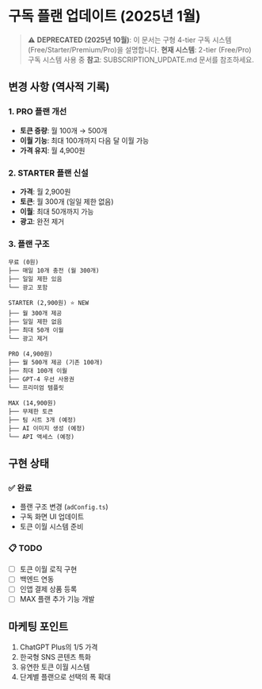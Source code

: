 # 구독 플랜 업데이트 (2025년 1월)

> ⚠️ **DEPRECATED (2025년 10월)**: 이 문서는 구형 4-tier 구독 시스템 (Free/Starter/Premium/Pro)을 설명합니다.
> **현재 시스템**: 2-tier (Free/Pro) 구독 시스템 사용 중
> **참고**: SUBSCRIPTION_UPDATE.md 문서를 참조하세요.

## 변경 사항 (역사적 기록)

### 1. PRO 플랜 개선

- **토큰 증량**: 월 100개 → 500개
- **이월 기능**: 최대 100개까지 다음 달 이월 가능
- **가격 유지**: 월 4,900원

### 2. STARTER 플랜 신설

- **가격**: 월 2,900원
- **토큰**: 월 300개 (일일 제한 없음)
- **이월**: 최대 50개까지 가능
- **광고**: 완전 제거

### 3. 플랜 구조

```
무료 (0원)
├── 매일 10개 충전 (월 300개)
├── 일일 제한 있음
└── 광고 포함

STARTER (2,900원) ⭐ NEW
├── 월 300개 제공
├── 일일 제한 없음
├── 최대 50개 이월
└── 광고 제거

PRO (4,900원)
├── 월 500개 제공 (기존 100개)
├── 최대 100개 이월
├── GPT-4 우선 사용권
└── 프리미엄 템플릿

MAX (14,900원)
├── 무제한 토큰
├── 팀 시트 3개 (예정)
├── AI 이미지 생성 (예정)
└── API 액세스 (예정)
```

## 구현 상태

### ✅ 완료

- 플랜 구조 변경 (`adConfig.ts`)
- 구독 화면 UI 업데이트
- 토큰 이월 시스템 준비

### 📋 TODO

- [ ] 토큰 이월 로직 구현
- [ ] 백엔드 연동
- [ ] 인앱 결제 상품 등록
- [ ] MAX 플랜 추가 기능 개발

## 마케팅 포인트

1. ChatGPT Plus의 1/5 가격
2. 한국형 SNS 콘텐츠 특화
3. 유연한 토큰 이월 시스템
4. 단계별 플랜으로 선택의 폭 확대
